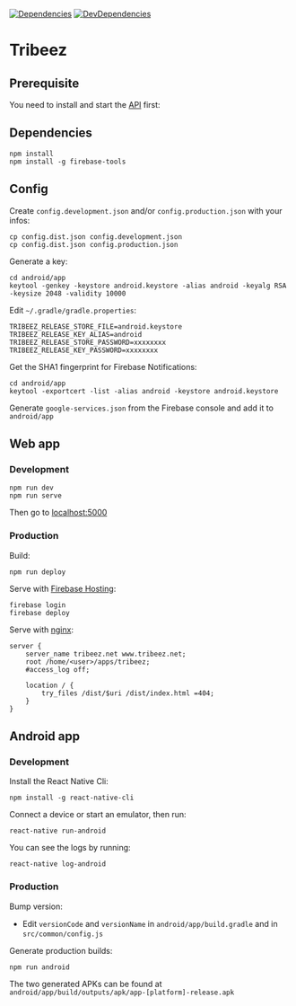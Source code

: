 [![Dependencies](https://img.shields.io/david/antoinerousseau/tribeez.svg)](https://david-dm.org/antoinerousseau/tribeez#info=dependencies&view=list)
[![DevDependencies](https://img.shields.io/david/dev/antoinerousseau/tribeez.svg)](https://david-dm.org/antoinerousseau/tribeez#info=devDependencies&view=list)

# Tribeez

## Prerequisite

You need to install and start the [API](https://bitbucket.org/antoinerousseau/tribeez-api) first:

## Dependencies

    npm install
    npm install -g firebase-tools

## Config

Create `config.development.json` and/or `config.production.json` with your infos:

    cp config.dist.json config.development.json
    cp config.dist.json config.production.json

Generate a key:

    cd android/app
    keytool -genkey -keystore android.keystore -alias android -keyalg RSA -keysize 2048 -validity 10000

Edit `~/.gradle/gradle.properties`:

```
TRIBEEZ_RELEASE_STORE_FILE=android.keystore
TRIBEEZ_RELEASE_KEY_ALIAS=android
TRIBEEZ_RELEASE_STORE_PASSWORD=xxxxxxxx
TRIBEEZ_RELEASE_KEY_PASSWORD=xxxxxxxx
```

Get the SHA1 fingerprint for Firebase Notifications:

    cd android/app
    keytool -exportcert -list -alias android -keystore android.keystore

Generate `google-services.json` from the Firebase console and add it to `android/app`

## Web app

### Development

    npm run dev
    npm run serve

Then go to [localhost:5000](http://localhost:5000/)

### Production

Build:

    npm run deploy

Serve with [Firebase Hosting](https://firebase.google.com/docs/hosting/):

    firebase login
    firebase deploy

Serve with [nginx](http://nginx.org/):

```
server {
    server_name tribeez.net www.tribeez.net;
    root /home/<user>/apps/tribeez;
    #access_log off;

    location / {
        try_files /dist/$uri /dist/index.html =404;
    }
}
```

## Android app

### Development

Install the React Native Cli:

    npm install -g react-native-cli

Connect a device or start an emulator, then run:

    react-native run-android

You can see the logs by running:

    react-native log-android

### Production

Bump version:

* Edit `versionCode` and `versionName` in `android/app/build.gradle` and in `src/common/config.js`

Generate production builds:

    npm run android

The two generated APKs can be found at `android/app/build/outputs/apk/app-[platform]-release.apk`
